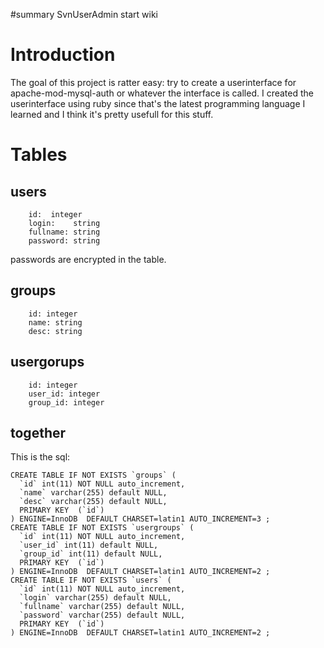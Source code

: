﻿#summary SvnUserAdmin start wiki

# Introduction #
The goal of this project is ratter easy: try to create a userinterface for
apache-mod-mysql-auth or whatever the interface is called.  I created the
userinterface using ruby since that's the latest programming language I learned
and I think it's pretty usefull for this stuff.

# Tables #
## users ##
```
    id:  integer
    login:    string
    fullname: string
    password: string
```
passwords are encrypted in the table.
## groups ##
```
    id: integer
    name: string
    desc: string
```
## usergorups ##
```
    id: integer
    user_id: integer
    group_id: integer
```

## together ##
This is the sql:
```
CREATE TABLE IF NOT EXISTS `groups` (
  `id` int(11) NOT NULL auto_increment,
  `name` varchar(255) default NULL,
  `desc` varchar(255) default NULL,
  PRIMARY KEY  (`id`)
) ENGINE=InnoDB  DEFAULT CHARSET=latin1 AUTO_INCREMENT=3 ;
CREATE TABLE IF NOT EXISTS `usergroups` (
  `id` int(11) NOT NULL auto_increment,
  `user_id` int(11) default NULL,
  `group_id` int(11) default NULL,
  PRIMARY KEY  (`id`)
) ENGINE=InnoDB  DEFAULT CHARSET=latin1 AUTO_INCREMENT=2 ;
CREATE TABLE IF NOT EXISTS `users` (
  `id` int(11) NOT NULL auto_increment,
  `login` varchar(255) default NULL,
  `fullname` varchar(255) default NULL,
  `password` varchar(255) default NULL,
  PRIMARY KEY  (`id`)
) ENGINE=InnoDB  DEFAULT CHARSET=latin1 AUTO_INCREMENT=2 ;
```